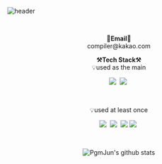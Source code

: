 ![header](https://capsule-render.vercel.app/api?type=wave&color=auto&height=300&section=header&text=WonukCha&fontSize=90)

<br>

<p align="center">
<Strong>📧Email📧</Strong><br>compiler@kakao.com<br>
</p>



<p align="center">
    <Strong>⚒️Tech Stack⚒️</Strong><br>
    💡used as the main
</p>

<p align="center" display="inline-block">
  <img src="https://img.shields.io/badge/C-A8B9CC?style=flat-square&logo=C&logoColor=white"/></a>&nbsp 
  <img src="https://img.shields.io/badge/C++-00599C?style=flat-square&logo=C%2B%2B&logoColor=white"/></a>&nbsp 
</p><br>

<p align="center">
    💡used at least once
</p>

<p align="center" display="inline-block">
    <img src="https://img.shields.io/badge/CSharp-99CC00?style=flat-square&logo=sharp&logoColor=white"/></a>&nbsp
    <img src="https://img.shields.io/badge/Python-3766AB?style=flat-square&logo=Python&logoColor=white"/></a>&nbsp
    <img src="https://img.shields.io/badge/mysql-4479A1?style=for-the-badge&logo=mysql&logoColor=white">
    <img src="https://img.shields.io/badge/Redis-DC382D?style=flat-square&logo=sharp&logoColor=white"/></a>&nbsp
</p>

<br>

<div align=center>

![PgmJun's github stats](https://github-readme-stats.vercel.app/api?username=WonukCha&show_icons=true)
